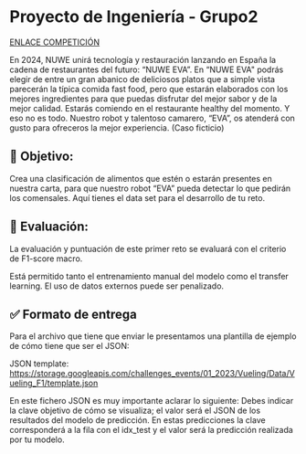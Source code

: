 # Proyecto de Ingeniería - Grupo2

[ENLACE COMPETICIÓN](https://nuwe.io/dev/competitions/reto-ensena-oracle-espana)

En 2024, NUWE unirá tecnología y restauración lanzando en España la cadena de restaurantes del futuro: “NUWE EVA”. En “NUWE EVA" podrás elegir de entre un gran abanico de deliciosos platos que a simple vista parecerán la típica comida fast food, pero que estarán elaborados con los mejores ingredientes para que puedas disfrutar del mejor sabor y de la mejor calidad. Estarás comiendo en el restaurante healthy del momento. Y eso no es todo. Nuestro robot y talentoso camarero, “EVA”, os atenderá con gusto para ofreceros la mejor experiencia. (Caso ficticio)

## 🎯 Objetivo:
Crea una clasificación de alimentos que estén o estarán presentes en nuestra carta, para que nuestro robot “EVA” pueda detectar lo que pedirán los comensales. Aquí tienes el data set para el desarrollo de tu reto.

## 💯 Evaluación:
La evaluación y puntuación de este primer reto se evaluará con el criterio de F1-score macro.

Está permitido tanto el entrenamiento manual del modelo como el transfer learning. El uso de datos externos puede ser penalizado.

## ✅ Formato de entrega
Para el archivo que tiene que enviar le presentamos una plantilla de ejemplo de cómo tiene que ser el JSON:

JSON template: https://storage.googleapis.com/challenges_events/01_2023/Vueling/Data/Vueling_F1/template.json

En este fichero JSON es muy importante aclarar lo siguiente: Debes indicar la clave objetivo de cómo se visualiza; el valor será el JSON de los resultados del modelo de predicción. En estas predicciones la clave corresponderá a la fila con el idx_test y el valor será la predicción realizada por tu modelo.
